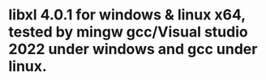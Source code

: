 # libxl 4.0.1 for windows & linux x64, tested by mingw gcc/Visual studio 2022 under windows and gcc under linux.

